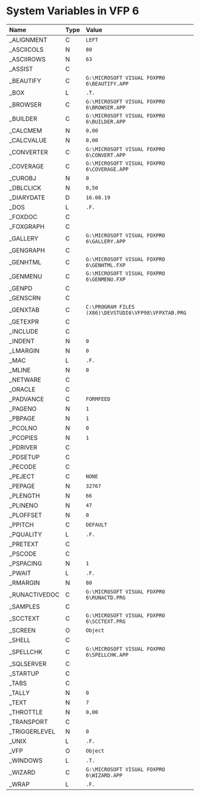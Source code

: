 # System Variables in VFP 6
| Name  | Type | Value |
|:------------- |:------------- |:------------- |
| \_ALIGNMENT | C | `LEFT` |
| \_ASCIICOLS | N | `80` |
| \_ASCIIROWS | N | `63` |
| \_ASSIST | C | ` ` |
| \_BEAUTIFY | C | `G:\MICROSOFT VISUAL FOXPRO 6\BEAUTIFY.APP` |
| \_BOX | L | `.T.` |
| \_BROWSER | C | `G:\MICROSOFT VISUAL FOXPRO 6\BROWSER.APP` |
| \_BUILDER | C | `G:\MICROSOFT VISUAL FOXPRO 6\BUILDER.APP` |
| \_CALCMEM | N | `0,00` |
| \_CALCVALUE | N | `0,00` |
| \_CONVERTER | C | `G:\MICROSOFT VISUAL FOXPRO 6\CONVERT.APP` |
| \_COVERAGE | C | `G:\MICROSOFT VISUAL FOXPRO 6\COVERAGE.APP` |
| \_CUROBJ | N | `0` |
| \_DBLCLICK | N | `0,50` |
| \_DIARYDATE | D | `16.08.19` |
| \_DOS | L | `.F.` |
| \_FOXDOC | C | ` ` |
| \_FOXGRAPH | C | ` ` |
| \_GALLERY | C | `G:\MICROSOFT VISUAL FOXPRO 6\GALLERY.APP` |
| \_GENGRAPH | C | ` ` |
| \_GENHTML | C | `G:\MICROSOFT VISUAL FOXPRO 6\GENHTML.FXP` |
| \_GENMENU | C | `G:\MICROSOFT VISUAL FOXPRO 6\GENMENU.FXP` |
| \_GENPD | C | ` ` |
| \_GENSCRN | C | ` ` |
| \_GENXTAB | C | `C:\PROGRAM FILES (X86)\DEVSTUDI6\VFP98\VFPXTAB.PRG` |
| \_GETEXPR | C | ` ` |
| \_INCLUDE | C | ` ` |
| \_INDENT | N | `0` |
| \_LMARGIN | N | `0` |
| \_MAC | L | `.F.` |
| \_MLINE | N | `0` |
| \_NETWARE | C | ` ` |
| \_ORACLE | C | ` ` |
| \_PADVANCE | C | `FORMFEED` |
| \_PAGENO | N | `1` |
| \_PBPAGE | N | `1` |
| \_PCOLNO | N | `0` |
| \_PCOPIES | N | `1` |
| \_PDRIVER | C | ` ` |
| \_PDSETUP | C | ` ` |
| \_PECODE | C | ` ` |
| \_PEJECT | C | `NONE` |
| \_PEPAGE | N | `32767` |
| \_PLENGTH | N | `66` |
| \_PLINENO | N | `47` |
| \_PLOFFSET | N | `0` |
| \_PPITCH | C | `DEFAULT` |
| \_PQUALITY | L | `.F.` |
| \_PRETEXT | C | ` ` |
| \_PSCODE | C | ` ` |
| \_PSPACING | N | `1` |
| \_PWAIT | L | `.F.` |
| \_RMARGIN | N | `80` |
| \_RUNACTIVEDOC | C | `G:\MICROSOFT VISUAL FOXPRO 6\RUNACTD.PRG` |
| \_SAMPLES | C | ` ` |
| \_SCCTEXT | C | `G:\MICROSOFT VISUAL FOXPRO 6\SCCTEXT.PRG` |
| \_SCREEN | O | `Object` |
| \_SHELL | C | ` ` |
| \_SPELLCHK | C | `G:\MICROSOFT VISUAL FOXPRO 6\SPELLCHK.APP` |
| \_SQLSERVER | C | ` ` |
| \_STARTUP | C | ` ` |
| \_TABS | C | ` ` |
| \_TALLY | N | `0` |
| \_TEXT | N | `7` |
| \_THROTTLE | N | `0,00` |
| \_TRANSPORT | C | ` ` |
| \_TRIGGERLEVEL | N | `0` |
| \_UNIX | L | `.F.` |
| \_VFP | O | `Object` |
| \_WINDOWS | L | `.T.` |
| \_WIZARD | C | `G:\MICROSOFT VISUAL FOXPRO 6\WIZARD.APP` |
| \_WRAP | L | `.F.` |